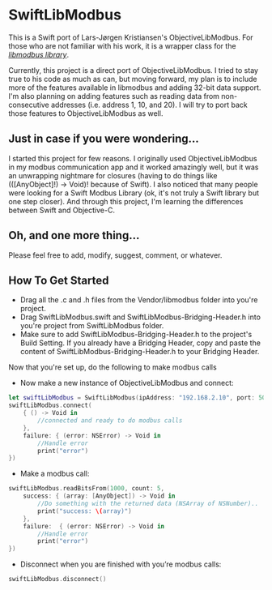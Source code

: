 # SwiftLibModbus

This is a Swift port of Lars-Jørgen Kristiansen's ObjectiveLibModbus. For those who are not familiar with his work, it is a wrapper class for the [*libmodbus library*](http://libmodbus.org).

Currently, this project is a direct port of ObjectiveLibModbus. I tried to stay true to his code as much as can, but moving forward, my plan is to include more of the features available in libmodbus and adding 32-bit data support. I'm also planning on adding features such as reading data from non-consecutive addresses (i.e. address 1, 10, and 20). I will try to port back those features to ObjectiveLibModbus as well.

## Just in case if you were wondering...

I started this project for few reasons. I originally used ObjectiveLibModbus in my modbus communication app and it worked amazingly well, but it was an unwrapping nightmare for closures (having to do things like (([AnyObject]!) -> Void)! because of Swift). I also noticed that many people were looking for a Swift Modbus Library (ok, it's not truly a Swift library but one step closer). And through this project, I'm learning the differences between Swift and Objective-C.

## Oh, and one more thing...

Please feel free to add, modify, suggest, comment, or whatever.

## How To Get Started

- Drag all the .c and .h files from the Vendor/libmodbus folder into you're project.
- Drag SwiftLibModbus.swift and SwiftLibModbus-Bridging-Header.h into you're project from SwiftLibModbus folder.
- Make sure to add SwiftLibModbus-Bridging-Header.h to the project's Build Setting. If you already have a Bridging Header, copy and paste the content of SwiftLibModbus-Bridging-Header.h to your Bridging Header.

Now that you're set up, do the following to make modbus calls

- Now make a new instance of ObjectiveLibModbus and connect:
``` swift
let swiftLibModbus = SwiftLibModbus(ipAddress: "192.168.2.10", port: 502, device: 1)
swiftLibModbus.connect(
    { () -> Void in
        //connected and ready to do modbus calls
    },
    failure: { (error: NSError) -> Void in
        //Handle error
        print("error")
})
```

- Make a modbus call:
``` swift
swiftLibModbus.readBitsFrom(1000, count: 5,
    success: { (array: [AnyObject]) -> Void in
        //Do something with the returned data (NSArray of NSNumber)..
        print("success: \(array)")
    },
    failure:  { (error: NSError) -> Void in
        //Handle error
        print("error")
})
```

- Disconnect when you are finished with you’re modbus calls:
``` swift
swiftLibModbus.disconnect()
```
